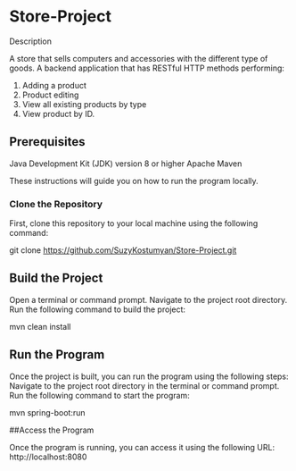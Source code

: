 # Store-Project

Description

A store that sells computers and accessories with the different type of goods. 
A backend application that has RESTful HTTP methods
performing:
1. Adding a product
2. Product editing
3. View all existing products by type
4. View product by ID.

## Prerequisites
Java Development Kit (JDK) version 8 or higher
Apache Maven

These instructions will guide you on how to run the program locally.

### Clone the Repository

First, clone this repository to your local machine using the following command:

git clone https://github.com/SuzyKostumyan/Store-Project.git

## Build the Project

Open a terminal or command prompt.
Navigate to the project root directory.
Run the following command to build the project:

mvn clean install

## Run the Program

Once the project is built, you can run the program using the following steps:
Navigate to the project root directory in the terminal or command prompt.
Run the following command to start the program:

mvn spring-boot:run

##Access the Program

Once the program is running, you can access it using the following URL:
http://localhost:8080
